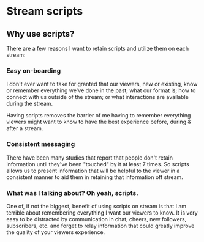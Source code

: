 # Stream scripts

## Why use scripts?

There are a few reasons I want to retain scripts and utilize them on each stream:

### Easy on-boarding

I don't ever want to take for granted that our viewers, new or existing, know or remember everything we've done in the past; what our format is; how to connect with us outside of the stream; or what interactions are available during the stream.

Having scripts removes the barrier of me having to remember everything viewers might want to know to have the best experience before, during & after a stream.

### Consistent messaging

There have been many studies that report that people don't retain information until they've been "touched" by it at least 7 times.  So scripts allows us to present information that will be helpful to the viewer in a consistent manner to aid them in retaining that information off stream.

### What was I talking about? Oh yeah, scripts.

One of, if not the biggest, benefit of using scripts on stream is that I am terrible about remembering everything I want our viewers to know.  It is very easy to be distracted by communication in chat, cheers, new followers, subscribers, etc. and forget to relay information that could greatly improve the quality of your viewers experience.
